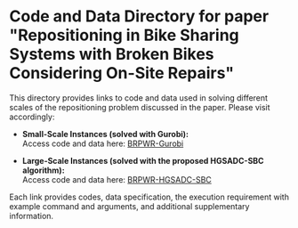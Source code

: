 # Code and Data Directory for paper "Repositioning in Bike Sharing Systems with Broken Bikes Considering On-Site Repairs"

This directory provides links to code and data used in solving different scales of the repositioning problem discussed in the paper. Please visit accordingly:

- **Small-Scale Instances (solved with Gurobi):**  
  Access code and data here: [BRPWR-Gurobi](https://github.com/rqhu1995/BRPWR-Gurobi)

- **Large-Scale Instances (solved with the proposed HGSADC-SBC algorithm):**  
  Access code and data here: [BRPWR-HGSADC-SBC](https://github.com/rqhu1995/BRPWR-HGSADC-SBC)

Each link provides codes, data specification, the execution requirement with example command and arguments, and additional supplementary information.

